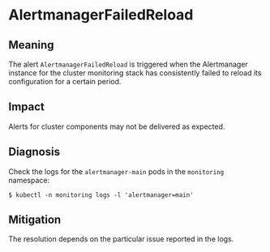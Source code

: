 # AlertmanagerFailedReload

## Meaning

The alert `AlertmanagerFailedReload` is triggered when the Alertmanager instance
for the cluster monitoring stack has consistently failed to reload its
configuration for a certain period.

## Impact

Alerts for cluster components may not be delivered as expected.

## Diagnosis

Check the logs for the `alertmanager-main` pods in the `monitoring` namespace:

```console
$ kubectl -n monitoring logs -l 'alertmanager=main'
```

## Mitigation

The resolution depends on the particular issue reported in the logs.
